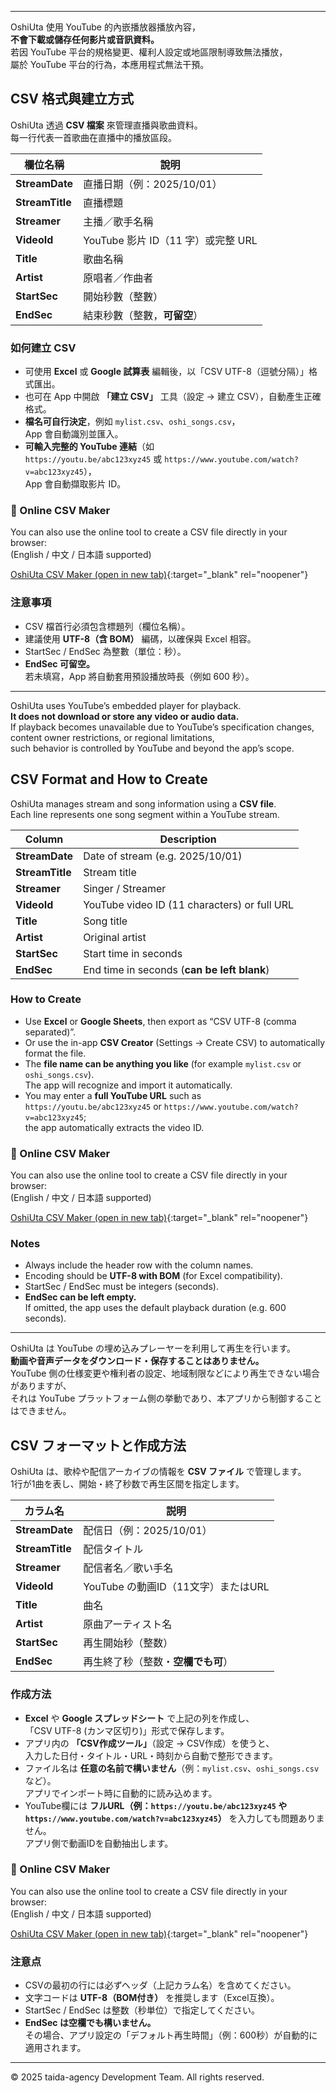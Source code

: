 
---

OshiUta 使用 YouTube 的內嵌播放器播放內容，  
**不會下載或儲存任何影片或音訊資料。**  
若因 YouTube 平台的規格變更、權利人設定或地區限制導致無法播放，  
屬於 YouTube 平台的行為，本應用程式無法干預。

## CSV 格式與建立方式

OshiUta 透過 **CSV 檔案** 來管理直播與歌曲資料。  
每一行代表一首歌曲在直播中的播放區段。


| 欄位名稱 | 說明 |
|-----------|------|
| **StreamDate** | 直播日期（例：2025/10/01） |
| **StreamTitle** | 直播標題 |
| **Streamer** | 主播／歌手名稱 |
| **VideoId** | YouTube 影片 ID（11 字）或完整 URL |
| **Title** | 歌曲名稱 |
| **Artist** | 原唱者／作曲者 |
| **StartSec** | 開始秒數（整數） |
| **EndSec** | 結束秒數（整數，**可留空**） |

### 如何建立 CSV

- 可使用 **Excel** 或 **Google 試算表** 編輯後，以「CSV UTF-8（逗號分隔）」格式匯出。  
- 也可在 App 中開啟 **「建立 CSV」** 工具（設定 → 建立 CSV），自動產生正確格式。  
- **檔名可自行決定**，例如 `mylist.csv`、`oshi_songs.csv`，  
  App 會自動識別並匯入。  
- **可輸入完整的 YouTube 連結**（如  
  `https://youtu.be/abc123xyz45` 或 `https://www.youtube.com/watch?v=abc123xyz45`），  
  App 會自動擷取影片 ID。


### 🧰 Online CSV Maker

You can also use the online tool to create a CSV file directly in your browser:  
(English / 中文 / 日本語 supported)

[OshiUta CSV Maker (open in new tab)](tools/csv-maker.html){:target="_blank" rel="noopener"}


### 注意事項

- CSV 檔首行必須包含標題列（欄位名稱）。  
- 建議使用 **UTF-8（含 BOM）** 編碼，以確保與 Excel 相容。  
- StartSec / EndSec 為整數（單位：秒）。  
- **EndSec 可留空。**  
  若未填寫，App 將自動套用預設播放時長（例如 600 秒）。

---


OshiUta uses YouTube’s embedded player for playback.  
**It does not download or store any video or audio data.**  
If playback becomes unavailable due to YouTube’s specification changes,  
content owner restrictions, or regional limitations,  
such behavior is controlled by YouTube and beyond the app’s scope.

## CSV Format and How to Create

OshiUta manages stream and song information using a **CSV file**.  
Each line represents one song segment within a YouTube stream.


| Column | Description |
|---------|-------------|
| **StreamDate** | Date of stream (e.g. 2025/10/01) |
| **StreamTitle** | Stream title |
| **Streamer** | Singer / Streamer |
| **VideoId** | YouTube video ID (11 characters) or full URL |
| **Title** | Song title |
| **Artist** | Original artist |
| **StartSec** | Start time in seconds |
| **EndSec** | End time in seconds (**can be left blank**) |

### How to Create

- Use **Excel** or **Google Sheets**, then export as “CSV UTF-8 (comma separated)”.  
- Or use the in-app **CSV Creator** (Settings → Create CSV) to automatically format the file.  
- The **file name can be anything you like** (for example `mylist.csv` or `oshi_songs.csv`).  
  The app will recognize and import it automatically.  
- You may enter a **full YouTube URL** such as  
  `https://youtu.be/abc123xyz45` or `https://www.youtube.com/watch?v=abc123xyz45`;  
  the app automatically extracts the video ID.

### 🧰 Online CSV Maker

You can also use the online tool to create a CSV file directly in your browser:  
(English / 中文 / 日本語 supported)

[OshiUta CSV Maker (open in new tab)](tools/csv-maker.html){:target="_blank" rel="noopener"}

### Notes

- Always include the header row with the column names.  
- Encoding should be **UTF-8 with BOM** (for Excel compatibility).  
- StartSec / EndSec must be integers (seconds).  
- **EndSec can be left empty.**  
  If omitted, the app uses the default playback duration (e.g. 600 seconds).

---


OshiUta は YouTube の埋め込みプレーヤーを利用して再生を行います。  
**動画や音声データをダウンロード・保存することはありません。**  
YouTube 側の仕様変更や権利者の設定、地域制限などにより再生できない場合がありますが、  
それは YouTube プラットフォーム側の挙動であり、本アプリから制御することはできません。

## CSV フォーマットと作成方法

OshiUta は、歌枠や配信アーカイブの情報を **CSV ファイル** で管理します。  
1行が1曲を表し、開始・終了秒数で再生区間を指定します。


| カラム名 | 説明 |
|-----------|------|
| **StreamDate** | 配信日（例：2025/10/01） |
| **StreamTitle** | 配信タイトル |
| **Streamer** | 配信者名／歌い手名 |
| **VideoId** | YouTube の動画ID（11文字）またはURL |
| **Title** | 曲名 |
| **Artist** | 原曲アーティスト名 |
| **StartSec** | 再生開始秒（整数） |
| **EndSec** | 再生終了秒（整数・**空欄でも可**） |

### 作成方法

- **Excel** や **Google スプレッドシート** で上記の列を作成し、  
  「CSV UTF-8 (カンマ区切り)」形式で保存します。  
- アプリ内の **「CSV作成ツール」**（設定 → CSV作成）を使うと、  
  入力した日付・タイトル・URL・時刻から自動で整形できます。  
- ファイル名は **任意の名前で構いません**（例：`mylist.csv`、`oshi_songs.csv` など）。  
  アプリでインポート時に自動的に読み込めます。  
- YouTube欄には **フルURL（例：`https://youtu.be/abc123xyz45` や `https://www.youtube.com/watch?v=abc123xyz45`）** を入力しても問題ありません。  
  アプリ側で動画IDを自動抽出します。

### 🧰 Online CSV Maker

You can also use the online tool to create a CSV file directly in your browser:  
(English / 中文 / 日本語 supported)

[OshiUta CSV Maker (open in new tab)](tools/csv-maker.html){:target="_blank" rel="noopener"}

### 注意点

- CSVの最初の行には必ずヘッダ（上記カラム名）を含めてください。  
- 文字コードは **UTF-8（BOM付き）** を推奨します（Excel互換）。  
- StartSec / EndSec は整数（秒単位）で指定してください。  
- **EndSec は空欄でも構いません。**  
  その場合、アプリ設定の「デフォルト再生時間」（例：600秒）が自動的に適用されます。

---

© 2025 taida-agency Development Team. All rights reserved.
